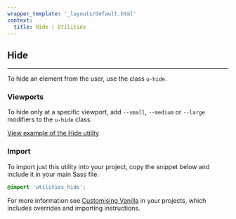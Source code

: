 ```yaml
---
wrapper_template: '_layouts/default.html'
context:
  title: Hide | Utilities
---
```


## Hide

<hr>

To hide an element from the user, use the class `u-hide`.

### Viewports

To hide only at a specific viewport, add `--small`, `--medium` or `--large` modifiers to the `u-hide` class.

<a href="/docs/examples/utilities/hide/" class="js-example">
View example of the Hide utility
</a>

### Import

To import just this utility into your project, copy the snippet below and include it in your main Sass file.

```scss
@import 'utilities_hide';
```

For more information see [Customising Vanilla](/customising-vanilla/) in your projects, which includes overrides and importing instructions.
